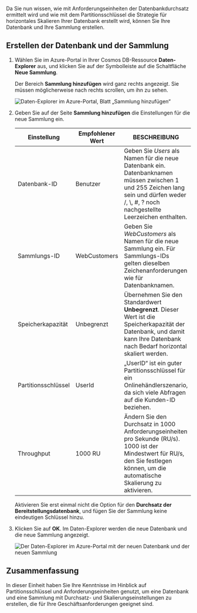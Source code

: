Da Sie nun wissen, wie mit Anforderungseinheiten der Datenbankdurchsatz ermittelt wird und wie mit dem Partitionsschlüssel die Strategie für horizontales Skalieren Ihrer Datenbank erstellt wird, können Sie Ihre Datenbank und Ihre Sammlung erstellen.

## <a name="creating-your-database-and-collection"></a>Erstellen der Datenbank und der Sammlung

1. Wählen Sie im Azure-Portal in Ihrer Cosmos DB-Ressource **Daten-Explorer** aus, und klicken Sie auf der Symbolleiste auf die Schaltfläche **Neue Sammlung**.
    
    Der Bereich **Sammlung hinzufügen** wird ganz rechts angezeigt. Sie müssen möglicherweise nach rechts scrollen, um ihn zu sehen.

    ![Daten-Explorer im Azure-Portal, Blatt „Sammlung hinzufügen“](../media/5-create-a-database-and-collection/azure-cosmosdb-data-explorer.png)

2. Geben Sie auf der Seite **Sammlung hinzufügen** die Einstellungen für die neue Sammlung ein.

    Einstellung | Empfohlener Wert | BESCHREIBUNG
    --------|-----------------|-------------
    Datenbank-ID      | Benutzer         | Geben Sie *Users* als Namen für die neue Datenbank ein. Datenbanknamen müssen zwischen 1 und 255 Zeichen lang sein und dürfen weder /, \\, #, ? noch nachgestellte Leerzeichen enthalten.
    Sammlungs-ID    | WebCustomers  | Geben Sie *WebCustomers* als Namen für die neue Sammlung ein. Für Sammlungs-IDs gelten dieselben Zeichenanforderungen wie für Datenbanknamen.
    Speicherkapazität | Unbegrenzt     | Übernehmen Sie den Standardwert **Unbegrenzt**. Dieser Wert ist die Speicherkapazität der Datenbank, und damit kann Ihre Datenbank nach Bedarf horizontal skaliert werden.
    Partitionsschlüssel    | UserId        | „UserID“ ist ein guter Partitionsschlüssel für ein Onlinehändlerszenario, da sich viele Abfragen auf die Kunden-ID beziehen.
    Throughput       |1000 RU        | Ändern Sie den Durchsatz in 1000 Anforderungseinheiten pro Sekunde (RU/s). 1000 ist der Mindestwert für RU/s, den Sie festlegen können, um die automatische Skalierung zu aktivieren.
    
    Aktivieren Sie erst einmal nicht die Option für den **Durchsatz der Bereitstellungsdatenbank**, und fügen Sie der Sammlung keine eindeutigen Schlüssel hinzu. 
    
3. Klicken Sie auf **OK**. Im Daten-Explorer werden die neue Datenbank und die neue Sammlung angezeigt.

    ![Der Daten-Explorer im Azure-Portal mit der neuen Datenbank und der neuen Sammlung](../media/5-create-a-database-and-collection/azure-cosmos-db-new-collection.png)

## <a name="summary"></a>Zusammenfassung

In dieser Einheit haben Sie Ihre Kenntnisse im Hinblick auf Partitionsschlüssel und Anforderungseinheiten genutzt, um eine Datenbank und eine Sammlung mit Durchsatz- und Skalierungseinstellungen zu erstellen, die für Ihre Geschäftsanforderungen geeignet sind.